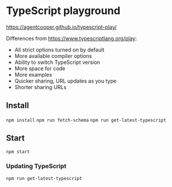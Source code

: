 # TypeScript playground

https://agentcooper.github.io/typescript-play/

Differences from https://www.typescriptlang.org/play:

* All strict options turned on by default
* More available compiler options
* Ability to switch TypeScript version
* More space for code
* More examples
* Quicker sharing, URL updates as you type
* Shorter sharing URLs

## Install

`npm install`
`npm run fetch-schema`
`npm run get-latest-typescript`

## Start

`npm start`

### Updating TypeScript

`npm run get-latest-typescript`
